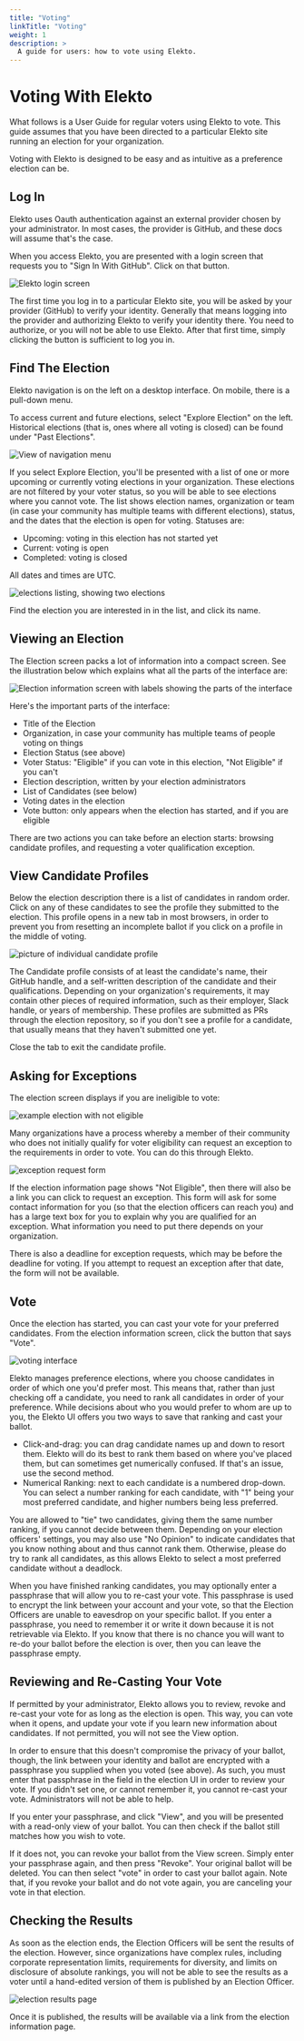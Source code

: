 ```yaml
---
title: "Voting"
linkTitle: "Voting"
weight: 1
description: >
  A guide for users: how to vote using Elekto.
---
```


# Voting With Elekto

What follows is a User Guide for regular voters using Elekto to vote. This guide assumes that you have been directed to a particular Elekto site running an election for your organization.

Voting with Elekto is designed to be easy and as intuitive as a preference election can be.

## Log In

Elekto uses Oauth authentication against an external provider chosen by your administrator.  In most cases, the provider is GitHub, and these docs will assume that's the case.

When you access Elekto, you are presented with a login screen that requests you to "Sign In With GitHub".  Click on that button.

![Elekto login screen](signin.png)

The first time you log in to a particular Elekto site, you will be asked by your provider (GitHub) to verify your identity.  Generally that means logging into the provider and authorizing Elekto to verify your identity there. You need to authorize, or you will not be able to use Elekto. After that first time, simply clicking the button is sufficient to log you in.

## Find The Election

Elekto navigation is on the left on a desktop interface.  On mobile, there is a pull-down menu.

To access current and future elections, select "Explore Election" on the left.  Historical elections (that is, ones where all voting is closed) can be found under "Past Elections".

![View of navigation menu](navmenu.png)

If you select Explore Election, you'll be presented with a list of one or more upcoming or currently voting elections in your organization. These elections are not filtered by your voter status, so you will be able to see elections where you cannot vote. The list shows election names, organization or team (in case your community has multiple teams with different elections), status, and the dates that the election is open for voting. Statuses are:

* Upcoming: voting in this election has not started yet
* Current: voting is open
* Completed: voting is closed

All dates and times are UTC.

![elections listing, showing two elections](electionlist.png)

Find the election you are interested in in the list, and click its name.

## Viewing an Election

The Election screen packs a lot of information into a compact screen.  See the illustration below which explains what all the parts of the interface are:

![Election information screen with labels showing the parts of the interface](electionscreen.png)

Here's the important parts of the interface:

* Title of the Election
* Organization, in case your community has multiple teams of people voting on things
* Election Status (see above)
* Voter Status: "Eligible" if you can vote in this election, "Not Eligible" if you can't
* Election description, written by your election administrators
* List of Candidates (see below)
* Voting dates in the election
* Vote button: only appears when the election has started, and if you are eligible

There are two actions you can take before an election starts: browsing candidate profiles, and requesting a voter qualification exception.

## View Candidate Profiles

Below the election description there is a list of candidates in random order.  Click on any of these candidates to see the profile they submitted to the election.  This profile opens in a new tab in most browsers, in order to prevent you from resetting an incomplete ballot if you click on a profile in the middle of voting.

![picture of individual candidate profile](candidate.png)

The Candidate profile consists of at least the candidate's name, their GitHub handle, and a self-written description of the candidate and their qualifications. Depending on your organization's requirements, it may contain other pieces of required information, such as their employer, Slack handle, or years of membership. These profiles are submitted as PRs through the election repository, so if you don't see a profile for a candidate, that usually means that they haven't submitted one yet.

Close the tab to exit the candidate profile.

## Asking for Exceptions

The election screen displays if you are ineligible to vote:

![example election with not eligible](noteligible.png)

Many organizations have a process whereby a member of their community who does not initially qualify for voter eligibility can request an exception to the requirements in order to vote.  You can do this through Elekto.

![exception request form](exception.png)

If the election information page shows "Not Eligible", then there will also be a link you can click to request an exception.  This form will ask for some contact information for you (so that the election officers can reach you) and has a large text box for you to explain why you are qualified for an exception.  What information you need to put there depends on your organization.

There is also a deadline for exception requests, which may be before the deadline for voting.  If you attempt to request an exception after that date, the form will not be available.

## Vote

Once the election has started, you can cast your vote for your preferred candidates. From the election information screen, click the button that says "Vote".

![voting interface](votescreen.png)

Elekto manages preference elections, where you choose candidates in order of which one you'd prefer most.  This means that, rather than just checking off a candidate, you need to rank all candidates in order of your preference.  While decisions about who you would prefer to whom are up to you, the Elekto UI offers you two ways to save that ranking and cast your ballot.

* Click-and-drag: you can drag candidate names up and down to resort them. Elekto will do its best to rank them based on where you've placed them, but can sometimes get numerically confused.  If that's an issue, use the second method.
* Numerical Ranking: next to each candidate is a numbered drop-down.  You can select a number ranking for each candidate, with "1" being your most preferred candidate, and higher numbers being less preferred.

You are allowed to "tie" two candidates, giving them the same number ranking, if you cannot decide between them.  Depending on your election officers' settings, you may also use "No Opinion" to indicate candidates that you know nothing about and thus cannot rank them.  Otherwise, please do try to rank all candidates, as this allows Elekto to select a most preferred candidate without a deadlock.

When you have finished ranking candidates, you may optionally enter a passphrase that will allow you to re-cast your vote.  This passphrase is used to encrypt the link between your account and your vote, so that the Election Officers are unable to eavesdrop on your specific ballot. If you enter a passphrase, you need to remember it or write it down because it is not retrievable via Elekto.  If you know that there is no chance you will want to re-do your ballot before the election is over, then you can leave the passphrase empty.

## Reviewing and Re-Casting Your Vote

If permitted by your administrator, Elekto allows you to review, revoke and re-cast your vote for as long as the election is open.  This way, you can vote when it opens, and update your vote if you learn new information about candidates.  If not permitted, you will not see the View option.

In order to ensure that this doesn't compromise the privacy of your ballot, though, the link between your identity and ballot are encrypted with a passphrase you supplied when you voted (see above).  As such, you must enter that passphrase in the field in the election UI in order to review your vote.  If you didn't set one, or cannot remember it, you cannot re-cast your vote.  Administrators will not be able to help.

If you enter your passphrase, and click "View", and you will be presented with a read-only view of your ballot. You can then check if the ballot still matches how you wish to vote.  

If it does not, you can revoke your ballot from the View screen.  Simply enter your passphrase again, and then press "Revoke".  Your original ballot will be deleted.  You can then select "vote" in order to cast your ballot again.  Note that, if you revoke your ballot and do not vote again, you are canceling your vote in that election.

## Checking the Results

As soon as the election ends, the Election Officers will be sent the results of the election.  However, since organizations have complex rules, including corporate representation limits, requirements for diversity, and limits on disclosure of absolute rankings, you will not be able to see the results as a voter until a hand-edited version of them is published by an Election Officer.

![election results page](results.png)

Once it is published, the results will be available via a link from the election information page.
